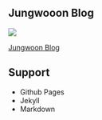 ## Jungwooon Blog

![](https://cdn-images-1.medium.com/max/1800/1*wxMC3Q1fwfdU-7UdKA47gQ.png)

[Jungwoon Blog](https://jungwoon.github.io)

## Support

- Github Pages
- Jekyll
- Markdown
